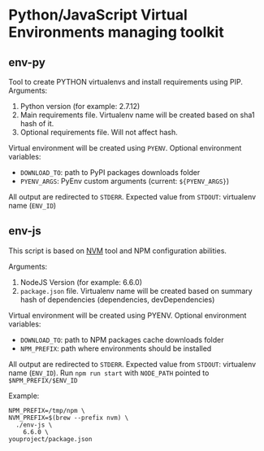 # Python/JavaScript Virtual Environments managing toolkit

## env-py

Tool to create PYTHON virtualenvs and install requirements using PIP.
Arguments:

  1. Python version (for example: 2.7.12)
  2. Main requirements file. Virtualenv name will be
     created based on sha1 hash of it.
  3. Optional requirements file. Will not affect hash.

Virtual environment will be created using `PYENV`.
Optional environment variables:

  - `DOWNLOAD_TO`: path to PyPI packages downloads folder
  - `PYENV_ARGS`: PyEnv custom arguments (current: `${PYENV_ARGS}`)

All output are redirected to `STDERR`.
Expected value from `STDOUT`: virtualenv name (`ENV_ID`)


## env-js

This script is based on [NVM](https://github.com/creationix/nvm) tool and
NPM configuration abilities.

Arguments:
  1. NodeJS Version (for example: 6.6.0)
  2. `package.json` file. Virtualenv name will be
     created based on summary hash of dependencies
     (dependencies, devDependencies)

Virtual environment will be created using PYENV.
Optional environment variables:

  - `DOWNLOAD_TO`: path to NPM packages cache downloads folder
  - `NPM_PREFIX`: path where environments should be installed

All output are redirected to `STDERR`.
Expected value from `STDOUT`: virtualenv name (`ENV_ID`).
Run `npm run start` with `NODE_PATH` pointed to `$NPM_PREFIX/$ENV_ID`


Example:

    NPM_PREFIX=/tmp/npm \
    NVM_PREFIX=$(brew --prefix nvm) \
      ./env-js \
        6.6.0 \
	youproject/package.json
